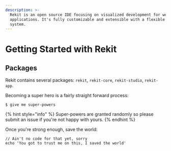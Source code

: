 ```yaml
---
description: >-
  Rekit is an open source IDE focusing on visualized development for web
  applications. It's fully customizable and extensible with a flexible plugin
  system.
---
```


# Getting Started with Rekit

## Packages

Rekit contains several packages: `rekit`, `rekit-core`, `rekit-studio`, `rekit-app`.

Becoming a super hero is a fairly straight forward process:

```
$ give me super-powers
```

{% hint style="info" %}
 Super-powers are granted randomly so please submit an issue if you're not happy with yours.
{% endhint %}

Once you're strong enough, save the world:

```
// Ain't no code for that yet, sorry
echo 'You got to trust me on this, I saved the world'
```



